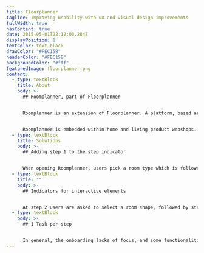 ```yaml
---
title: Floorplanner
tagline: Improving usability with ux and visual design improvements
fullWidth: true
hasContent: true
date: 2015-05-01T22:12:03.284Z
displayPosition: 1
textColor: text-black
drawColor: "#FEC15B"
headerColor: "#FEC15B"
backgroundColor: "#fff"
featuredImage: floorplanner.png
content:
  - type: textBlock
    title: About
    body: >-
      ## Roomplanner, part of Floorplanner


      Roomplanner is an extension of Floorplanner. A platform, based around a floor plan editor that runs in every browser. The tool gives users the ability to make great looking architectural visualisations of their home and interior in an easy and accessible way. Floorplanner was the first fully browser-based 2D & 3D planner, and since then over 25 million users worldwide have registered for a account and in together created over 40 million plans and a multitude of great 2D & 3D images.


      Roomplanner is embedded within home and living product webshops. Users use Roomplanner to view the webshops' products in a room they created themselves.
  - type: textBlock
    title: Solutions
    body: >-
      ## Adding step 1 to the step indicator


      When opening Roomplanner, users pick a room type which is followed by step 2: selecting a room shape. A step indicator shows the current step to the user. However, this indicator is missing at step 1, which implies the user starts at step 2. That's why we added the step indicator to step 1 as well.
  - type: textBlock
    title: ""
    body: >-
      ## Indicators for interactive elements


      At step 2 users are asked to select a room shape, followed by step 3: the room configurator in which windows can be added and dimensions of the room can be set. Step 2 and 3 offer the possibility to add windows and doors to the room. However, test results showed that no participant made use of this functionality. That's why indicators were added to the elements that could be manipulated on the screen.
  - type: textBlock
    body: >-
      ## 1 Task per step


      In general, the onboarding lacks of focus, and some functionalities are difficult to find. That's why we divided the onboarding in 5 steps. Each step focuses on one specific task which increases a users' focus within a specific step.
---
```

